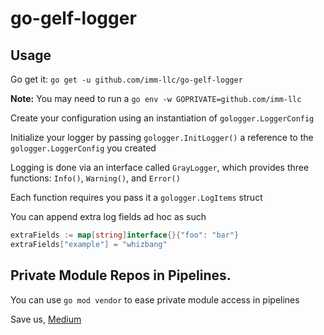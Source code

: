 # go-gelf-logger

## Usage

Go get it: 
`go get -u github.com/imm-llc/go-gelf-logger`

**Note:** You may need to run a `go env -w GOPRIVATE=github.com/imm-llc`

Create your configuration using an instantiation of `gologger.LoggerConfig`

Initialize your logger by passing `gologger.InitLogger()` a reference to the `gologger.LoggerConfig` you created

Logging is done via an interface called `GrayLogger`, which provides three functions: `Info()`, `Warning()`, and `Error()`

Each function requires you pass it a `gologger.LogItems` struct

You can append extra log fields ad hoc as such

```go
extraFields := map[string]interface{}{"foo": "bar"}
extraFields["example"] = "whizbang"
```

## Private Module Repos in Pipelines.

You can use `go mod vendor` to ease private module access in pipelines

Save us, [Medium](https://medium.com/cloud-native-the-gathering/go-modules-with-private-git-repositories-dfe795068db4)
